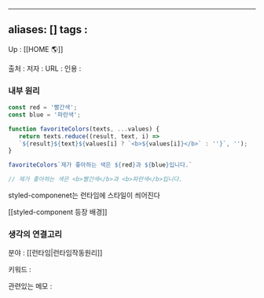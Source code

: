 
---
aliases: []
tags : 
---
Up : [[HOME 🌎]]

출처 :
저자 :
URL : 
인용 : 


### 내부 원리

```jsx
const red = '빨간색';
const blue = '파란색';

function favoriteColors(texts, ...values) {
   return texts.reduce((result, text, i) => 
   `${result}${text}${values[i] ? `<b>${values[i]}</b>` : ''}`, '');
}

favoriteColors`제가 좋아하는 색은 ${red}과 ${blue}입니다.`

// 제가 좋아하는 색은 <b>빨간색</b>과 <b>파란색</b>입니다.
```

styled-componenet는 런타임에 스타일이 씌어진다


[[styled-component 등장 배경]]



### 생각의 연결고리
분야 : [[런타임|런타임작동원리]]

키워드 :

관련있는 메모 :


